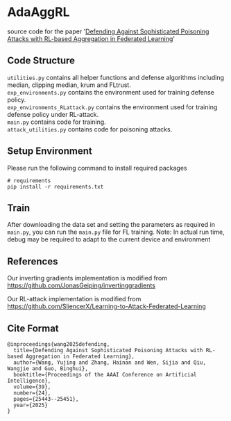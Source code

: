# AdaAggRL
source code for the paper '[Defending Against Sophisticated Poisoning Attacks with RL-based Aggregation in Federated Learning](https://ojs.aaai.org/index.php/AAAI/article/view/34733)'
## Code Structure
```utilities.py``` contains all helper functions and defense algorithms including median, clipping median, krum and FLtrust.\
```exp_environments.py``` contains the environment used for training defense policy.\
```exp_environments_RLattack.py``` contains the environment used for training defense policy under RL-attack.\
```main.py``` contains code for training. \
```attack_utilities.py``` contains code for poisoning attacks.
## Setup Environment

Please run the following command to install required packages

```
# requirements
pip install -r requirements.txt
```
## Train
After downloading the data set and setting the parameters as required in ```main.py```, you can run the ```main.py``` file for FL training. Note: In actual run time, debug may be required to adapt to the current device and environment
## References
Our inverting gradients implementation is modified from https://github.com/JonasGeiping/invertinggradients

Our RL-attack implementation is modified from https://github.com/SliencerX/Learning-to-Attack-Federated-Learning

## Cite Format

    @inproceedings{wang2025defending,
      title={Defending Against Sophisticated Poisoning Attacks with RL-based Aggregation in Federated Learning},
      author={Wang, Yujing and Zhang, Hainan and Wen, Sijia and Qiu, Wangjie and Guo, Binghui},
      booktitle={Proceedings of the AAAI Conference on Artificial Intelligence},
      volume={39},
      number={24},
      pages={25443--25451},
      year={2025}
    }
